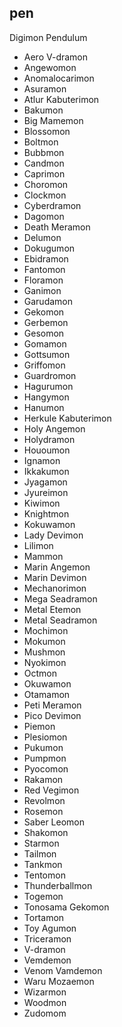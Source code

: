## pen
Digimon Pendulum

- Aero V-dramon
- Angewomon
- Anomalocarimon
- Asuramon
- Atlur Kabuterimon
- Bakumon
- Big Mamemon
- Blossomon
- Boltmon
- Bubbmon
- Candmon
- Caprimon
- Choromon
- Clockmon
- Cyberdramon
- Dagomon
- Death Meramon
- Delumon
- Dokugumon
- Ebidramon
- Fantomon
- Floramon
- Ganimon
- Garudamon
- Gekomon
- Gerbemon
- Gesomon
- Gomamon
- Gottsumon
- Griffomon
- Guardromon
- Hagurumon
- Hangymon
- Hanumon
- Herkule Kabuterimon
- Holy Angemon
- Holydramon
- Hououmon
- Ignamon
- Ikkakumon
- Jyagamon
- Jyureimon
- Kiwimon
- Knightmon
- Kokuwamon
- Lady Devimon
- Lilimon
- Mammon
- Marin Angemon
- Marin Devimon
- Mechanorimon
- Mega Seadramon
- Metal Etemon
- Metal Seadramon
- Mochimon
- Mokumon
- Mushmon
- Nyokimon
- Octmon
- Okuwamon
- Otamamon
- Peti Meramon
- Pico Devimon
- Piemon
- Plesiomon
- Pukumon
- Pumpmon
- Pyocomon
- Rakamon
- Red Vegimon
- Revolmon
- Rosemon
- Saber Leomon
- Shakomon
- Starmon
- Tailmon
- Tankmon
- Tentomon
- Thunderballmon
- Togemon
- Tonosama Gekomon
- Tortamon
- Toy Agumon
- Triceramon
- V-dramon
- Vemdemon
- Venom Vamdemon
- Waru Mozaemon
- Wizarmon
- Woodmon
- Zudomom
